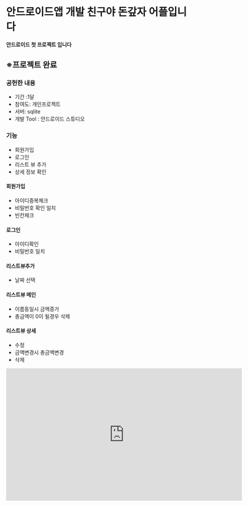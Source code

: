 # 안드로이드앱 개발 친구야 돈갚자 어플입니다
<h4>안드로이드 첫 프로젝트 입니다</h4>
<h2>※프로젝트 완료</h2>
<h3>공헌한 내용</h3>
<ul>
  <li>기간 :1달</li>
  <li>참여도: 개인프로젝트</li>
  <li>서버: sqlite</li>
  <li>개발 Tool : 안드로이드 스튜디오</li>
</ul>
<h3>기능</h3>
<ul>
  <li>회원가입</li>
  <li>로그인</li>
  <li>리스트 뷰 추가</li>
  <li>상세 정보 확인</li>
</ul>
<h4>회원가입</h4>
<ul>
  <li>아이디중복체크</li>
  <li>비밀번호 확인 일치</li>
  <li>빈칸체크</li>
</ul>
<h4>로그인</h4>
<ul>
  <li>아이디확인</li>
  <li>비밀번호 일치</li>
</ul>
<h4>리스트뷰추가</h4>
<ul>
  <li>날짜 선택</li>
</ul>
<h4>리스트뷰 메인</h4>
<ul>
  <li>이름동일시 금액증가</li>
  <li>총금액이 0이 될경우 삭제</li>
</ul>
<h4>리스트뷰 상세</h4>
<ul>
  <li>수정</li>
  <li>금액변경시 총금액변경</li>
  <li>삭제</li>
</ul>
<iframe width="640" height="360" src="https://youtu.be/QcAzNCdefAY" frameborder="0" gesture="media" allowfullscreen=""></iframe>
